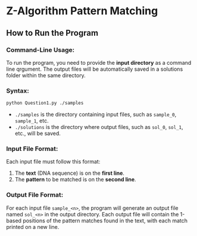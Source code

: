 # Z-Algorithm Pattern Matching

## How to Run the Program

### Command-Line Usage:

To run the program, you need to provide the **input directory** as a command line qrgument. The output files will be automatically saved in a solutions folder within the same directory. 

### Syntax:
```bash
python Question1.py ./samples
```

- `./samples` is the directory containing input files, such as `sample_0`, `sample_1`, etc.
- `./solutions` is the directory where output files, such as `sol_0`, `sol_1`, etc., will be saved.

### Input File Format:
Each input file must follow this format:
1. The **text** (DNA sequence) is on the **first line**.
2. The **pattern** to be matched is on the **second line**.

### Output File Format:
For each input file `sample_<n>`, the program will generate an output file named `sol_<n>` in the output directory. Each output file will contain the 1-based positions of the pattern matches found in the text, with each match printed on a new line.
